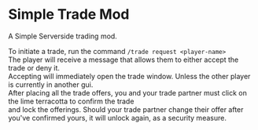 # Simple Trade Mod

A Simple Serverside trading mod.

To initiate a trade, run the command `/trade request <player-name>`\
The player will receive a message that allows them to either accept the trade or deny it.\
Accepting will immediately open the trade window. Unless the other player is currently in another gui.\
After placing all the trade offers, you and your trade partner must click on the lime terracotta to confirm the trade\
and lock the offerings. Should your trade partner change their offer after you've confirmed yours, it will unlock again, as a security measure.